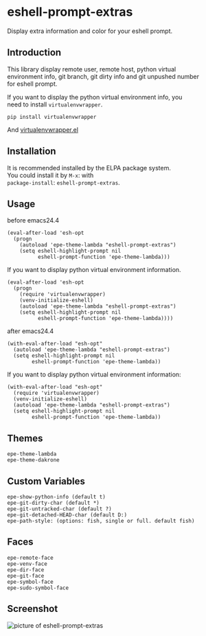eshell-prompt-extras
====================

Display extra information and color for your eshell prompt.

Introduction
------------
This library display remote user, remote host, python virtual  
environment info, git branch, git dirty info and git unpushed number  
for eshell prompt.  

If you want to display the python virtual environment info, you  
need to install `virtualenvwrapper`.  

`pip install virtualenvwrapper`  

And [virtualenvwrapper.el](https://github.com/porterjamesj/virtualenvwrapper.el)

Installation
------------
It is recommended installed by the ELPA package system.  
You could install it by `M-x`: with  
`package-install`: `eshell-prompt-extras`.

Usage
-----
before emacs24.4

    (eval-after-load 'esh-opt
      (progn
        (autoload 'epe-theme-lambda "eshell-prompt-extras")
        (setq eshell-highlight-prompt nil
              eshell-prompt-function 'epe-theme-lambda)))

If you want to display python virtual environment information.

    (eval-after-load 'esh-opt
      (progn
        (require 'virtualenvwrapper)
        (venv-initialize-eshell)
        (autoload 'epe-theme-lambda "eshell-prompt-extras")
        (setq eshell-highlight-prompt nil
              eshell-prompt-function 'epe-theme-lambda))))

after emacs24.4

    (with-eval-after-load "esh-opt"
      (autoload 'epe-theme-lambda "eshell-prompt-extras")
      (setq eshell-highlight-prompt nil
            eshell-prompt-function 'epe-theme-lambda))

If you want to display python virtual environment information:

    (with-eval-after-load "esh-opt"
      (require 'virtualenvwrapper)
      (venv-initialize-eshell)
      (autoload 'epe-theme-lambda "eshell-prompt-extras")
      (setq eshell-highlight-prompt nil
            eshell-prompt-function 'epe-theme-lambda))

Themes
------

    epe-theme-lambda  
    epe-theme-dakrone

Custom Variables
----------------

    epe-show-python-info (default t)  
    epe-git-dirty-char (default *)  
    epe-git-untracked-char (default ?)  
    epe-git-detached-HEAD-char (default D:)  
    epe-path-style: (options: fish, single or full. default fish)

Faces
-----

    epe-remote-face  
    epe-venv-face  
    epe-dir-face  
    epe-git-face  
    epe-symbol-face  
    epe-sudo-symbol-face

Screenshot
----------

![picture of eshell-prompt-extras](https://raw.githubusercontent.com/kaihaosw/eshell-prompt-extras/master/screenshot.png)
